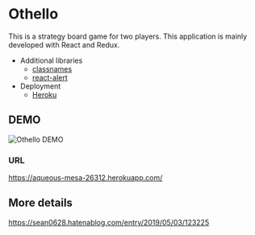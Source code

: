 # Othello

This is a strategy board game for two players.
This application is mainly developed with React and Redux.

- Additional libraries
  - [classnames](https://github.com/JedWatson/classnames)
  - [react-alert](https://github.com/schiehll/react-alert)
- Deployment
  - [Heroku](https://jp.heroku.com/home)

## DEMO
![Othello DEMO](https://user-images.githubusercontent.com/35167423/57124260-0b2a9800-6dc0-11e9-8952-ffd999be89b2.gif)

### URL
https://aqueous-mesa-26312.herokuapp.com/

## More details
https://sean0628.hatenablog.com/entry/2019/05/03/123225
